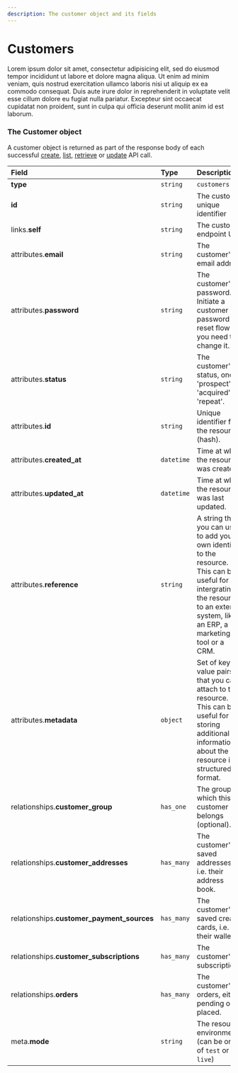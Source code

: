 ```yaml
---
description: The customer object and its fields
---
```


# Customers

Lorem ipsum dolor sit amet, consectetur adipisicing elit, sed do eiusmod tempor incididunt ut labore et dolore magna aliqua. Ut enim ad minim veniam, quis nostrud exercitation ullamco laboris nisi ut aliquip ex ea commodo consequat. Duis aute irure dolor in reprehenderit in voluptate velit esse cillum dolore eu fugiat nulla pariatur. Excepteur sint occaecat cupidatat non proident, sunt in culpa qui officia deserunt mollit anim id est laborum.

### The Customer object

A customer object is returned as part of the response body of each successful [create](create-customer.md), [list](list-all-customers.md), [retrieve](retrieve-customer.md) or [update](update-customer.md) API call.

| Field | Type | Description |
| :--- | :--- | :--- |
| **type** | `string` | `customers` |
| **id** | `string` | The customer unique identifier |
| links.**self** | `string` | The customer endpoint URL |
| attributes.**email** | `string` | The customer's email address |
| attributes.**password** | `string` | The customer's password. Initiate a customer password reset flow if you need to change it. |
| attributes.**status** | `string` | The customer's status, one of 'prospect', 'acquired', or 'repeat'. |
| attributes.**id** | `string` | Unique identifier for the resource (hash). |
| attributes.**created_at** | `datetime` | Time at which the resource was created. |
| attributes.**updated_at** | `datetime` | Time at which the resource was last updated. |
| attributes.**reference** | `string` | A string that you can use to add your own identifier to the resource. This can be useful for intergrating the resource to an external system, like an ERP, a marketing tool or a CRM. |
| attributes.**metadata** | `object` | Set of key-value pairs that you can attach to the resource. This can be useful for storing additional information about the resource in a structured format. |
| relationships.**customer_group** | `has_one` | The group to which this customer belongs (optional). |
| relationships.**customer_addresses** | `has_many` | The customer's saved addresses, i.e. their address book. |
| relationships.**customer_payment_sources** | `has_many` | The customer's saved creadit cards, i.e. their wallet. |
| relationships.**customer_subscriptions** | `has_many` | The customer's subscriptions. |
| relationships.**orders** | `has_many` | The customer's orders, either pending or placed. |
| meta.**mode** | `string` | The resource environment \(can be one of `test` or `live`\) |

